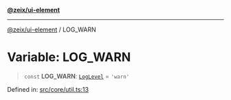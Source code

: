 [**@zeix/ui-element**](../README.md)

***

[@zeix/ui-element](../globals.md) / LOG\_WARN

# Variable: LOG\_WARN

> `const` **LOG\_WARN**: [`LogLevel`](../type-aliases/LogLevel.md) = `'warn'`

Defined in: [src/core/util.ts:13](https://github.com/efflore/ui-element/blob/6f13c4cee43b2a37b146c096e1a255409b73e79b/src/core/util.ts#L13)
